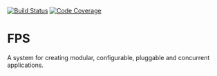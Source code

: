 [![Build Status](https://github.com/jupyter-server/fps/actions/workflows/test.yml/badge.svg?query=branch%3Amain++)](https://github.com/jupyter-server/fps/actions/workflows/test.yml/badge.svg?query=branch%3Amain++)
[![Code Coverage](https://img.shields.io/badge/coverage-100%25-green)](https://img.shields.io/badge/coverage-100%25-green)

# FPS

A system for creating modular, configurable, pluggable and concurrent applications.
